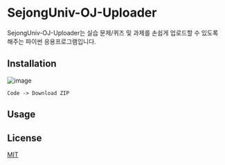 # SejongUniv-OJ-Uploader

SejongUniv-OJ-Uploader는 실습 문제/퀴즈 및 과제를 손쉽게 업로드할 수 있도록 해주는 파이썬 응용프로그램입니다.

## Installation

![image](https://user-images.githubusercontent.com/30895117/231202852-149450ce-d7c9-4252-9817-fd4bde58b431.png)

`Code -> Download ZIP`

## Usage




## License

[MIT](https://choosealicense.com/licenses/mit/)
